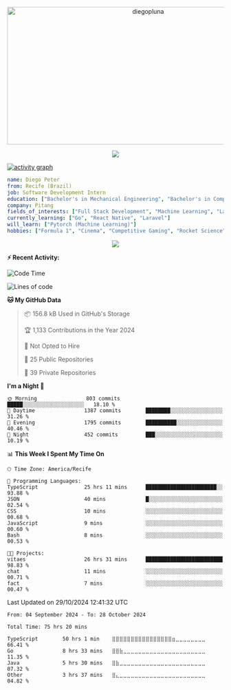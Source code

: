 <p align="center">
  <img src="https://socialify.git.ci/diegopluna/diegopluna/image?font=Inter&forks=1&issues=1&language=1&name=1&owner=1&pattern=Brick%20Wall&pulls=1&stargazers=1&theme=Dark" alt="diegopluna" width="640" height="320" />
</p>

<p align="center">
  <img src="https://github-profile-trophy.vercel.app/?username=diegopluna&theme=tokyonight&column=-1"/>
</p>

[![activity graph](https://github-readme-activity-graph.vercel.app/graph?username=diegopluna&theme=github-dark-dimmed&custom_title=diegopluna%20Activity%20Graph&hide_border=true)](https://github.com/ashutosh00710/github-readme-activity-graph)

```yaml
name: Diego Peter
from: Recife (Brazil)
job: Software Development Intern
education: ["Bachelor's in Mechanical Engineering", "Bachelor's in Computer Science"]
company: Pitang
fields_of_interests: ["Full Stack Development", "Machine Learning", "Large Language Models", "Computer Vision"]
currently_learning: ["Go", "React Native", "Laravel"]
will_learn: ["Pytorch (Machine Learning)"]
hobbies: ["Formula 1", "Cinema", "Competitive Gaming", "Rocket Science"]
```
<p align="center">
  <img src="https://music-profile.rayriffy.com/theme/dark.svg?uid=001361.7bf259d2dfb9456ca71b61612518bc5f.0128" />
</p>

**:zap: Recent Activity:**

<!--START_SECTION:activity-->
<!--END_SECTION:activity-->

<!--START_SECTION:waka-->
![Code Time](http://img.shields.io/badge/Code%20Time-75%20hrs%2020%20mins-blue)

![Lines of code](https://img.shields.io/badge/From%20Hello%20World%20I%27ve%20Written-3.7%20million%20lines%20of%20code-blue)

**🐱 My GitHub Data** 

> 📦 156.8 kB Used in GitHub's Storage 
 > 
> 🏆 1,133 Contributions in the Year 2024
 > 
> 🚫 Not Opted to Hire
 > 
> 📜 25 Public Repositories 
 > 
> 🔑 39 Private Repositories 
 > 
**I'm a Night 🦉** 

```text
🌞 Morning                803 commits         █████░░░░░░░░░░░░░░░░░░░░   18.10 % 
🌆 Daytime                1387 commits        ████████░░░░░░░░░░░░░░░░░   31.26 % 
🌃 Evening                1795 commits        ██████████░░░░░░░░░░░░░░░   40.46 % 
🌙 Night                  452 commits         ███░░░░░░░░░░░░░░░░░░░░░░   10.19 % 
```


📊 **This Week I Spent My Time On** 

```text
🕑︎ Time Zone: America/Recife

💬 Programming Languages: 
TypeScript               25 hrs 11 mins      ███████████████████████░░   93.88 % 
JSON                     40 mins             █░░░░░░░░░░░░░░░░░░░░░░░░   02.54 % 
CSS                      10 mins             ░░░░░░░░░░░░░░░░░░░░░░░░░   00.68 % 
JavaScript               9 mins              ░░░░░░░░░░░░░░░░░░░░░░░░░   00.60 % 
Bash                     8 mins              ░░░░░░░░░░░░░░░░░░░░░░░░░   00.53 % 

🐱‍💻 Projects: 
vitaes                   26 hrs 31 mins      █████████████████████████   98.83 % 
chat                     11 mins             ░░░░░░░░░░░░░░░░░░░░░░░░░   00.71 % 
fact                     7 mins              ░░░░░░░░░░░░░░░░░░░░░░░░░   00.47 % 
```


 Last Updated on 29/10/2024 12:41:32 UTC
<!--END_SECTION:waka-->

<!--START_SECTION:waka-simple-->

```text
From: 04 September 2024 - To: 28 October 2024

Total Time: 75 hrs 20 mins

TypeScript        50 hrs 1 min    ⣿⣿⣿⣿⣿⣿⣿⣿⣿⣿⣿⣿⣿⣿⣿⣿⣶⣀⣀⣀⣀⣀⣀⣀⣀   66.41 %
Go                8 hrs 33 mins   ⣿⣿⣷⣀⣀⣀⣀⣀⣀⣀⣀⣀⣀⣀⣀⣀⣀⣀⣀⣀⣀⣀⣀⣀⣀   11.35 %
Java              5 hrs 30 mins   ⣿⣷⣀⣀⣀⣀⣀⣀⣀⣀⣀⣀⣀⣀⣀⣀⣀⣀⣀⣀⣀⣀⣀⣀⣀   07.32 %
Other             3 hrs 37 mins   ⣿⣄⣀⣀⣀⣀⣀⣀⣀⣀⣀⣀⣀⣀⣀⣀⣀⣀⣀⣀⣀⣀⣀⣀⣀   04.82 %
```

<!--END_SECTION:waka-simple-->
